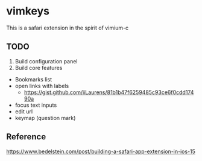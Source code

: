 vimkeys
=======

This is a safari extension in the spirit of vimium-c

TODO
----

1. Build configuration panel
2. Build core features
  - Bookmarks list
  - open links with labels
    - https://gist.github.com/iiLaurens/81b1b47f6259485c93ce6f0cdd17490a
  - focus text inputs
  - edit url
  - keymap (question mark)

Reference
---------
https://www.bedelstein.com/post/building-a-safari-app-extension-in-ios-15
